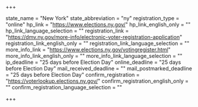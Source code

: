 +++

state_name = "New York"
state_abbreviation = "ny"
registration_type = "online"
hp_link = "https://www.elections.ny.gov/"
hp_link_english_only = ""
hp_link_language_selection = ""
registration_link = "https://dmv.ny.gov/more-info/electronic-voter-registration-application"
registration_link_english_only = ""
registration_link_language_selection = ""
more_info_link = "https://www.elections.ny.gov/votingregister.html"
more_info_link_english_only = ""
more_info_link_language_selection = ""
ip_deadline = "25 days before Election Day"
online_deadline = "25 days before Election Day"
mail_received_deadline = ""
mail_postmarked_deadline = "25 days before Election Day"
confirm_registration = "https://voterlookup.elections.ny.gov/"
confirm_registration_english_only = ""
confirm_registration_language_selection = ""

+++
